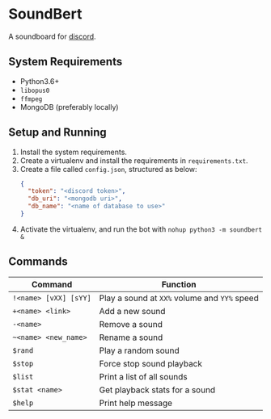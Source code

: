 # SoundBert

A soundboard for [discord](https://discordapp.com/).

## System Requirements

* Python3.6+
* `libopus0`
* `ffmpeg`
* MongoDB (preferably locally)

## Setup and Running

1. Install the system requirements.
2. Create a virtualenv and install the requirements in `requirements.txt`.
3. Create a file called `config.json`, structured as below:
    ```json
    {
      "token": "<discord token>",
      "db_uri": "<mongodb uri>",
      "db_name": "<name of database to use>"
    }
    ```
4. Activate the virtualenv, and run the bot with `nohup python3 -m soundbert &`

## Commands

| Command                  | Function                                     |
| ------------------------ | -------------------------------------------- |
| `!<name> [vXX] [sYY]`    | Play a sound at `XX%` volume and `YY%` speed |
| `+<name> <link>`         | Add a new sound                              |
| `-<name>`                | Remove a sound                               |
| `~<name> <new_name>`     | Rename a sound                               |
| `$rand`                  | Play a random sound                          |
| `$stop`                  | Force stop sound playback                    |
| `$list`                  | Print a list of all sounds                   |
| `$stat <name>`           | Get playback stats for a sound               |
| `$help`                  | Print help message                           |
